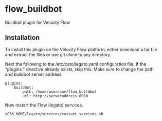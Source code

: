 flow\_buildbot
=============

Buildbot plugin for Velocity Flow

Installation
------------

To install this plugin on the Velocity Flow platform, either download a tar file
and extract the files or use git clone to any directory.

Next the following to the /etc/cato/legato.yaml configuration file.
If the "plugins:" directive already exists, skip this. 
Make sure to change the path and buildbot server address.
```
plugins:
    buildbot:
        path: /home/username/flow_buildbot
        url: http://serveraddress:8010 
```

Now restart the Flow (legato) services.
```
$CSK_HOME/legato/services/restart_services.sh
```
